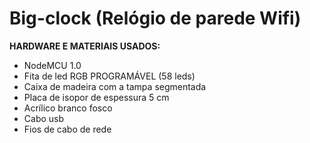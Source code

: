 # Big-clock (Relógio de parede Wifi)
 
**HARDWARE E MATERIAIS USADOS:**

- NodeMCU 1.0
- Fita de led RGB PROGRAMÁVEL (58 leds)
- Caixa de madeira com a tampa segmentada
- Placa de isopor de espessura 5 cm
- Acrílico branco fosco
- Cabo usb
- Fios de cabo de rede
